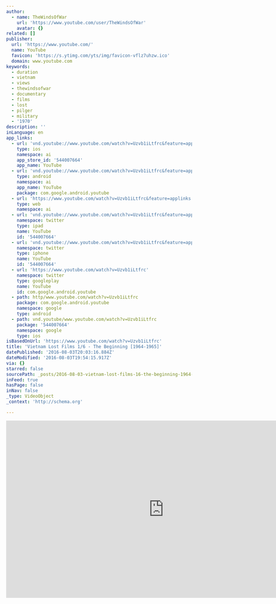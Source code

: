 ```yaml
---
author:
  - name: TheWindsOfWar
    url: 'https://www.youtube.com/user/TheWindsOfWar'
    avatar: {}
related: []
publisher:
  url: 'https://www.youtube.com/'
  name: YouTube
  favicon: 'https://s.ytimg.com/yts/img/favicon-vflz7uhzw.ico'
  domain: www.youtube.com
keywords:
  - duration
  - vietnam
  - views
  - thewindsofwar
  - documentary
  - films
  - lost
  - pilger
  - military
  - '1970'
description: ''
inLanguage: en
app_links:
  - url: 'vnd.youtube://www.youtube.com/watch?v=Uzvb1iLtfrc&feature=applinks'
    type: ios
    namespace: ai
    app_store_id: '544007664'
    app_name: YouTube
  - url: 'vnd.youtube://www.youtube.com/watch?v=Uzvb1iLtfrc&feature=applinks'
    type: android
    namespace: ai
    app_name: YouTube
    package: com.google.android.youtube
  - url: 'https://www.youtube.com/watch?v=Uzvb1iLtfrc&feature=applinks'
    type: web
    namespace: ai
  - url: 'vnd.youtube://www.youtube.com/watch?v=Uzvb1iLtfrc&feature=applinks'
    namespace: twitter
    type: ipad
    name: YouTube
    id: '544007664'
  - url: 'vnd.youtube://www.youtube.com/watch?v=Uzvb1iLtfrc&feature=applinks'
    namespace: twitter
    type: iphone
    name: YouTube
    id: '544007664'
  - url: 'https://www.youtube.com/watch?v=Uzvb1iLtfrc'
    namespace: twitter
    type: googleplay
    name: YouTube
    id: com.google.android.youtube
  - path: http/www.youtube.com/watch?v=Uzvb1iLtfrc
    package: com.google.android.youtube
    namespace: google
    type: android
  - path: vnd.youtube/www.youtube.com/watch?v=Uzvb1iLtfrc
    package: '544007664'
    namespace: google
    type: ios
isBasedOnUrl: 'https://www.youtube.com/watch?v=Uzvb1iLtfrc'
title: 'Vietnam Lost Films 1/6 - The Beginning [1964-1965]'
datePublished: '2016-08-03T20:03:16.884Z'
dateModified: '2016-08-03T19:54:15.917Z'
via: {}
starred: false
sourcePath: _posts/2016-08-03-vietnam-lost-films-16-the-beginning-1964-1965.md
inFeed: true
hasPage: false
inNav: false
_type: VideoObject
_context: 'http://schema.org'

---
```

<iframe src="https://cdn.embedly.com/widgets/media.html?src=https%3A%2F%2Fwww.youtube.com%2Fembed%2FUzvb1iLtfrc%3Ffeature%3Doembed&amp;url=http%3A%2F%2Fwww.youtube.com%2Fwatch%3Fv%3DUzvb1iLtfrc&amp;image=https%3A%2F%2Fi.ytimg.com%2Fvi%2FUzvb1iLtfrc%2Fhqdefault.jpg&amp;key=b7d04c9b404c499eba89ee7072e1c4f7&amp;type=text%2Fhtml&amp;schema=youtube" width="854" height="480" scrolling="no" frameborder="0" allowfullscreen="" style=""></iframe>
